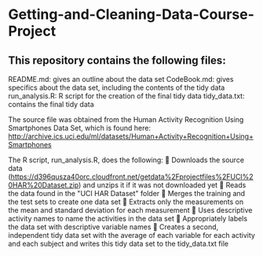 # Getting-and-Cleaning-Data-Course-Project

## This repository contains the following files:
README.md: gives an outline about the data set
CodeBook.md: gives specifics about the data set, including the contents of the tidy data
run_analysis.R: R script for the creation of the final tidy data
tidy_data.txt: contains the final tidy data

The source file was obtained from the Human Activity Recognition Using Smartphones Data Set, which is found here: http://archive.ics.uci.edu/ml/datasets/Human+Activity+Recognition+Using+Smartphones

The R script, run_analysis.R, does the following:
	Downloads the source data (https://d396qusza40orc.cloudfront.net/getdata%2Fprojectfiles%2FUCI%20HAR%20Dataset.zip) and unzips it if it was not downloaded yet
	Reads the data found in the "UCI HAR Dataset" folder
	Merges the training and the test sets to create one data set
	Extracts only the measurements on the mean and standard deviation for each measurement
	Uses descriptive activity names to name the activities in the data set
	Appropriately labels the data set with descriptive variable names
	Creates a second, independent tidy data set with the average of each variable for each activity and each subject and writes this tidy data set to the tidy_data.txt file
